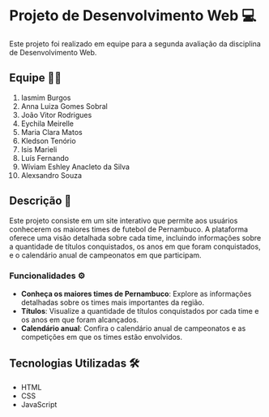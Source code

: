 # Projeto de Desenvolvimento Web 💻

Este projeto foi realizado em equipe para a segunda avaliação da disciplina de Desenvolvimento Web.

## Equipe 👨‍💻

1. Iasmim Burgos
2. Anna Luiza Gomes Sobral
3. João Vitor Rodrigues
4. Eychila Meirelle
5. Maria Clara Matos
6. Kledson Tenório
7. Isis Marieli
8. Luís Fernando
9. Wíviam Eshley Anacleto da Silva
10. Alexsandro Souza

## Descrição 📝

Este projeto consiste em um site interativo que permite aos usuários conhecerem os maiores times de futebol de Pernambuco. A plataforma oferece uma visão detalhada sobre cada time, incluindo informações sobre a quantidade de títulos conquistados, os anos em que foram conquistados, e o calendário anual de campeonatos em que participam.

### Funcionalidades ⚙️
- **Conheça os maiores times de Pernambuco**: Explore as informações detalhadas sobre os times mais importantes da região.
- **Títulos**: Visualize a quantidade de títulos conquistados por cada time e os anos em que foram alcançados.
- **Calendário anual**: Confira o calendário anual de campeonatos e as competições em que os times estão envolvidos.

## Tecnologias Utilizadas 🛠️

- HTML
- CSS
- JavaScript
